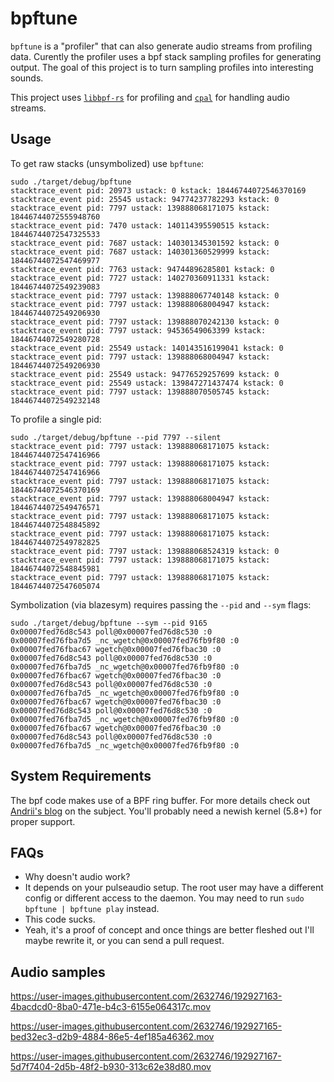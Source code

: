 

# bpftune
`bpftune` is a "profiler" that can also generate audio streams from profiling
data. Curently the profiler uses a bpf stack sampling profiles for generating
output. The goal of this project is to turn sampling profiles into interesting
sounds.

This project uses [`libbpf-rs`](https://github.com/libbpf/libbpf-rs) for
profiling and [`cpal`](https://github.com/RustAudio/cpal) for handling audio
streams.

## Usage
To get raw stacks (unsymbolized) use `bpftune`:
```
sudo ./target/debug/bpftune
stacktrace_event pid: 20973 ustack: 0 kstack: 18446744072546370169
stacktrace_event pid: 25545 ustack: 94774237782293 kstack: 0
stacktrace_event pid: 7797 ustack: 139888068171075 kstack: 18446744072555948760
stacktrace_event pid: 7470 ustack: 140114395590515 kstack: 18446744072547325533
stacktrace_event pid: 7687 ustack: 140301345301592 kstack: 0
stacktrace_event pid: 7687 ustack: 140301360529999 kstack: 18446744072547469977
stacktrace_event pid: 7763 ustack: 94744896285801 kstack: 0
stacktrace_event pid: 7727 ustack: 140270360911331 kstack: 18446744072549239083
stacktrace_event pid: 7797 ustack: 139888067740148 kstack: 0
stacktrace_event pid: 7797 ustack: 139888068004947 kstack: 18446744072549206930
stacktrace_event pid: 7797 ustack: 139888070242130 kstack: 0
stacktrace_event pid: 7797 ustack: 94536549063399 kstack: 18446744072549280728
stacktrace_event pid: 25549 ustack: 140143516199041 kstack: 0
stacktrace_event pid: 7797 ustack: 139888068004947 kstack: 18446744072549206930
stacktrace_event pid: 25549 ustack: 94776529257699 kstack: 0
stacktrace_event pid: 25549 ustack: 139847271437474 kstack: 0
stacktrace_event pid: 7797 ustack: 139888070505745 kstack: 18446744072549232148
```

To profile a single pid:
```
sudo ./target/debug/bpftune --pid 7797 --silent
stacktrace_event pid: 7797 ustack: 139888068171075 kstack: 18446744072547416966
stacktrace_event pid: 7797 ustack: 139888068171075 kstack: 18446744072547416966
stacktrace_event pid: 7797 ustack: 139888068171075 kstack: 18446744072546370169
stacktrace_event pid: 7797 ustack: 139888068004947 kstack: 18446744072549476571
stacktrace_event pid: 7797 ustack: 139888068171075 kstack: 18446744072548845892
stacktrace_event pid: 7797 ustack: 139888068171075 kstack: 18446744072549782825
stacktrace_event pid: 7797 ustack: 139888068524319 kstack: 0
stacktrace_event pid: 7797 ustack: 139888068171075 kstack: 18446744072548845981
stacktrace_event pid: 7797 ustack: 139888068171075 kstack: 18446744072547605074
```

Symbolization (via blazesym) requires passing the `--pid` and `--sym` flags:
```
sudo ./target/debug/bpftune --sym --pid 9165
0x00007fed76d8c543 poll@0x00007fed76d8c530 :0
0x00007fed76fba7d5 _nc_wgetch@0x00007fed76fb9f80 :0
0x00007fed76fbac67 wgetch@0x00007fed76fbac30 :0
0x00007fed76d8c543 poll@0x00007fed76d8c530 :0
0x00007fed76fba7d5 _nc_wgetch@0x00007fed76fb9f80 :0
0x00007fed76fbac67 wgetch@0x00007fed76fbac30 :0
0x00007fed76d8c543 poll@0x00007fed76d8c530 :0
0x00007fed76fba7d5 _nc_wgetch@0x00007fed76fb9f80 :0
0x00007fed76fbac67 wgetch@0x00007fed76fbac30 :0
0x00007fed76d8c543 poll@0x00007fed76d8c530 :0
0x00007fed76fba7d5 _nc_wgetch@0x00007fed76fb9f80 :0
0x00007fed76fbac67 wgetch@0x00007fed76fbac30 :0
0x00007fed76d8c543 poll@0x00007fed76d8c530 :0
0x00007fed76fba7d5 _nc_wgetch@0x00007fed76fb9f80 :0
```

## System Requirements
The bpf code makes use of a BPF ring buffer. For more details check out
[Andrii's blog](https://nakryiko.com/posts/bpf-ringbuf/) on the subject. You'll
probably need a newish kernel (5.8+) for proper support.

## FAQs
- Why doesn't audio work?
 - It depends on your pulseaudio setup. The root user may have a different
   config or different access to the daemon. You may need to run `sudo bpftune
    | bpftune play` instead.
- This code sucks.
 - Yeah, it's a proof of concept and once things are better fleshed out I'll
   maybe rewrite it, or you can send a pull request.

## Audio samples
https://user-images.githubusercontent.com/2632746/192927163-4bacdcd0-8ba0-471e-b4c3-6155e064317c.mov



https://user-images.githubusercontent.com/2632746/192927165-bed32ec3-d2b9-4884-86e5-4ef185a46362.mov



https://user-images.githubusercontent.com/2632746/192927167-5d7f7404-2d5b-48f2-b930-313c62e38d80.mov
